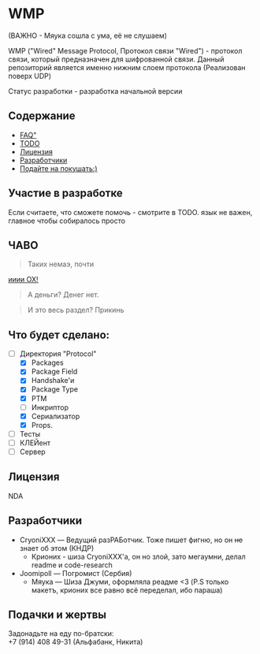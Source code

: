  # WMP

(ВАЖНО - Мяука сошла с ума, её не слушаем)<br>

WMP ("Wired" Message Protocol, Протокол связи "Wired") - протокол связи, который предназначен для шифрованной связи. Данный репозиторий является именно нижним слоем протокола (Реализован поверх UDP)

Статус разработки - разработка начальной версии

<!-- [![Статус тестировання]()]() -->

## Содержание
<!-- - [Юсаге](#1) -->
<!-- - [ПОМОГИ С РАБОТОЙ!](#2) -->
- [FAQ"](#3)
- [TODO](#4)
- [Лицензия](#5)
- [Разработчики](#6)
- [Подайте на покушать:)](#7)

<!-- ## <a name="1"> Юсаге</a> -->

## <a name="2">Участие в разработке</a>

Если считаете, что сможете помочь - смотрите в TODO. язык не важен, главное чтобы собиралось просто

## <a name="3">ЧАВО</a>
> Таких немаэ, почти

[ииии ОХ!](#2) 

> А деньги?
Денег нет.

> И это весь раздел?
Прикинь

## <a name="4">Что будет сделано:</a>

- [ ] Директория "Protocol"
    - [x] Packages
    - [x] Package Field
    - [x] Handshake'и
    - [x] Package Type
    - [x] PTM
    - [ ] Инкриптор
    - [x] Сериализатор
    - [x] Props.
- [ ] Тесты
- [ ] КЛЕЙент
- [ ] Сервер

## <a name="5">Лицензия</a>

NDA

<!-- [Чекни тута](LICENSE) -->

## <a name="6">Разработчики</a>

- CryoniXXX — Ведущий разРАБотчик. Тоже пишет фигню, но он ~~не~~ знает об этом (КНДР)
    - Крионих - шиза CryoniXXX'a, он но злой, зато мегаумни, делал readme и code-research
- Joomipoll — Погромист (Сербия)
    - Мяука — Шиза Джуми, оформляла реадме <3 (P.S только макетъ, крионих все равно всё переделал, ибо параша)


## <a name="7">Подачки и жертвы</a>

Задонадьте на еду по-братски: <br>
+7 (914) 408 49-31 (Альфабанк, Никита)
